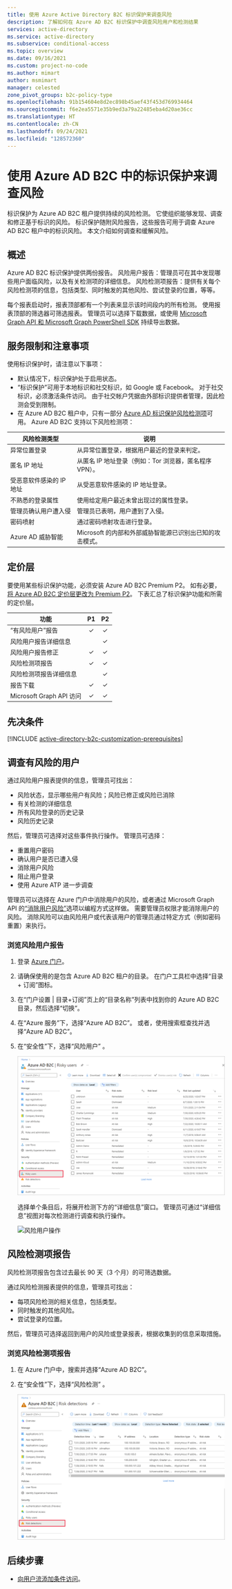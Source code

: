 ```yaml
---
title: 使用 Azure Active Directory B2C 标识保护来调查风险
description: 了解如何在 Azure AD B2C 标识保护中调查风险用户和检测结果
services: active-directory
ms.service: active-directory
ms.subservice: conditional-access
ms.topic: overview
ms.date: 09/16/2021
ms.custom: project-no-code
ms.author: mimart
author: msmimart
manager: celested
zone_pivot_groups: b2c-policy-type
ms.openlocfilehash: 91b154604e8d2ec898b45aef43f453d769934464
ms.sourcegitcommit: f6e2ea5571e35b9ed3a79a22485eba4d20ae36cc
ms.translationtype: HT
ms.contentlocale: zh-CN
ms.lasthandoff: 09/24/2021
ms.locfileid: "128572360"
---
```

# <a name="investigate-risk-with-identity-protection-in-azure-ad-b2c"></a>使用 Azure AD B2C 中的标识保护来调查风险

标识保护为 Azure AD B2C 租户提供持续的风险检测。 它使组织能够发现、调查和修正基于标识的风险。 标识保护随附风险报告，这些报告可用于调查 Azure AD B2C 租户中的标识风险。 本文介绍如何调查和缓解风险。

## <a name="overview"></a>概述

Azure AD B2C 标识保护提供两份报告。 风险用户报告：管理员可在其中发现哪些用户面临风险，以及有关检测项的详细信息。 风险检测项报告：提供有关每个风险检测项的信息，包括类型、同时触发的其他风险、尝试登录的位置，等等。

每个报表启动时，报表顶部都有一个列表来显示该时间段内的所有检测。 使用报表顶部的筛选器可筛选报表。 管理员可以选择下载数据，或使用 [Microsoft Graph API 和 Microsoft Graph PowerShell SDK](../active-directory/identity-protection/howto-identity-protection-graph-api.md) 持续导出数据。

## <a name="service-limitations-and-considerations"></a>服务限制和注意事项

使用标识保护时，请注意以下事项：

- 默认情况下，标识保护处于启用状态。
- “标识保护”可用于本地标识和社交标识，如 Google 或 Facebook。 对于社交标识，必须激活条件访问。 由于社交帐户凭据由外部标识提供者管理，因此检测会受到限制。
- 在 Azure AD B2C 租户中，只有一部分 [Azure AD 标识保护风险检测项](../active-directory/identity-protection/overview-identity-protection.md)可用。 Azure AD B2C 支持以下风险检测项：  

|风险检测类型  |说明  |
|---------|---------|
| 异常位置登录     | 从异常位置登录，根据用户最近的登录来判定。        |
|匿名 IP 地址     | 从匿名 IP 地址登录（例如：Tor 浏览器，匿名程序 VPN）。        |
|受恶意软件感染的 IP 地址     | 从受恶意软件感染的 IP 地址登录。         |
|不熟悉的登录属性     | 使用给定用户最近未曾出现过的属性登录。        |
|管理员确认用户遭入侵    | 管理员已表明，用户遭到了入侵。             |
|密码喷射     | 通过密码喷射攻击进行登录。      |
|Azure AD 威胁智能     | Microsoft 的内部和外部威胁智能源已识别出已知的攻击模式。        |

## <a name="pricing-tier"></a>定价层

要使用某些标识保护功能，必须安装 Azure AD B2C Premium P2。 如有必要，[将 Azure AD B2C 定价层更改为 Premium P2](./billing.md)。 下表汇总了标识保护功能和所需的定价层。  

|功能   |P1   |P2|
|----------|:-----------:|:------------:|
|“有风险用户”报告     |&#x2713; |&#x2713; |
|风险用户报告详细信息  | |&#x2713; |
|风险用户报告修正    | &#x2713; |&#x2713; |
|风险检测项报告   |&#x2713;|&#x2713;|
|风险检测项报告详细信息  ||&#x2713;|
|报告下载 |  &#x2713;| &#x2713;|
|Microsoft Graph API 访问 |  &#x2713;| &#x2713;|

## <a name="prerequisites"></a>先决条件

[!INCLUDE [active-directory-b2c-customization-prerequisites](../../includes/active-directory-b2c-customization-prerequisites.md)]

## <a name="investigate-risky-users"></a>调查有风险的用户

通过风险用户报表提供的信息，管理员可找出：

- 风险状态，显示哪些用户有风险；风险已修正或风险已消除
- 有关检测的详细信息
- 所有风险登录的历史记录
- 风险历史记录
 
然后，管理员可选择对这些事件执行操作。 管理员可选择：

- 重置用户密码
- 确认用户是否已遭入侵
- 消除用户风险
- 阻止用户登录
- 使用 Azure ATP 进一步调查

管理员可以选择在 Azure 门户中消除用户的风险，或者通过 Microsoft Graph API 的[“消除用户风险”](/graph/api/riskyusers-dismiss?preserve-view=true&view=graph-rest-beta)选项以编程方式这样做。 需要管理员权限才能消除用户的风险。 消除风险可以由风险用户或代表该用户的管理员通过特定方式（例如密码重置）来执行。

### <a name="navigating-the-risky-users-report"></a>浏览风险用户报告

1. 登录 [Azure 门户](https://portal.azure.com/)。
1. 请确保使用的是包含 Azure AD B2C 租户的目录。 在门户工具栏中选择“目录 + 订阅”图标。
1. 在“门户设置 | 目录+订阅”页上的“目录名称”列表中找到你的 Azure AD B2C 目录，然后选择“切换”。
1. 在“Azure 服务”下，选择“Azure AD B2C”。 或者，使用搜索框查找并选择“Azure AD B2C”。
1. 在“安全性”下，选择“风险用户” 。

   ![有风险用户](media/identity-protection-investigate-risk/risky-users.png)

    选择单个条目后，将展开检测下方的“详细信息”窗口。 管理员可通过“详细信息”视图对每次检测进行调查和执行操作。

    ![风险用户操作](media/identity-protection-investigate-risk/risky-users-report-actions.png)


## <a name="risk-detections-report"></a>风险检测项报告

风险检测项报告包含过去最长 90 天（3 个月）的可筛选数据。

通过风险检测报表提供的信息，管理员可找出：

- 每项风险检测的相关信息，包括类型。
- 同时触发的其他风险。
- 尝试登录的位置。

然后，管理员可选择返回到用户的风险或登录报表，根据收集到的信息采取措施。

### <a name="navigating-the-risk-detections-report"></a>浏览风险检测项报告

1. 在 Azure 门户中，搜索并选择“Azure AD B2C”。
1. 在“安全性”下，选择“风险检测” 。

   ![风险检测](media/identity-protection-investigate-risk/risk-detections.png)


## <a name="next-steps"></a>后续步骤

- [向用户流添加条件访问](conditional-access-user-flow.md)。